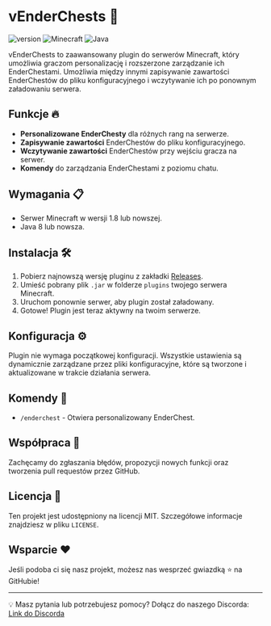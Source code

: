 # vEnderChests 🌌

![version](https://img.shields.io/badge/version-1.0.0-blue.svg?cacheSeconds=2592000) ![Minecraft](https://img.shields.io/badge/Minecraft-1.12+-brightgreen.svg) ![Java](https://img.shields.io/badge/Java-8+-red.svg)

vEnderChests to zaawansowany plugin do serwerów Minecraft, który umożliwia graczom personalizację i rozszerzone zarządzanie ich EnderChestami. Umożliwia między innymi zapisywanie zawartości EnderChestów do pliku konfiguracyjnego i wczytywanie ich po ponownym załadowaniu serwera.

## Funkcje 🔥

- **Personalizowane EnderChesty** dla różnych rang na serwerze.
- **Zapisywanie zawartości** EnderChestów do pliku konfiguracyjnego.
- **Wczytywanie zawartości** EnderChestów przy wejściu gracza na serwer.
- **Komendy** do zarządzania EnderChestami z poziomu chatu.

## Wymagania 📋

- Serwer Minecraft w wersji 1.8 lub nowszej.
- Java 8 lub nowsza.

## Instalacja 🛠

1. Pobierz najnowszą wersję pluginu z zakładki [Releases](https://github.com/Crosby601/vEnderChests/releases).
2. Umieść pobrany plik `.jar` w folderze `plugins` twojego serwera Minecraft.
3. Uruchom ponownie serwer, aby plugin został załadowany.
4. Gotowe! Plugin jest teraz aktywny na twoim serwerze.

## Konfiguracja ⚙

Plugin nie wymaga początkowej konfiguracji. Wszystkie ustawienia są dynamicznie zarządzane przez pliki konfiguracyjne, które są tworzone i aktualizowane w trakcie działania serwera.

## Komendy 📝

- `/enderchest` - Otwiera personalizowany EnderChest.

## Współpraca 🤝

Zachęcamy do zgłaszania błędów, propozycji nowych funkcji oraz tworzenia pull requestów przez GitHub.

## Licencja 📄

Ten projekt jest udostępniony na licencji MIT. Szczegółowe informacje znajdziesz w pliku `LICENSE`.

## Wsparcie ❤

Jeśli podoba ci się nasz projekt, możesz nas wesprzeć gwiazdką ⭐ na GitHubie!

---

💡 Masz pytania lub potrzebujesz pomocy? Dołącz do naszego Discorda: [Link do Discorda](https://discord.gg/JbNqg9m9Xf)

